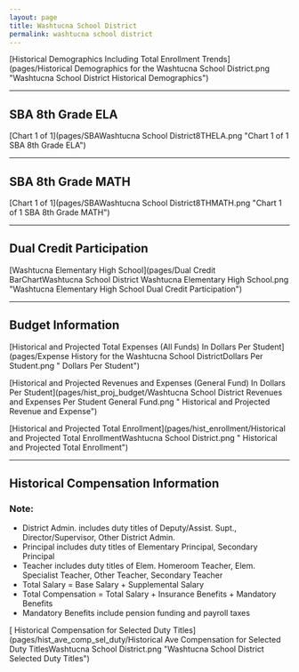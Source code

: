 ```yaml
---
layout: page
title: Washtucna School District
permalink: washtucna school district
---
```



[Historical Demographics Including Total Enrollment Trends](pages/Historical Demographics for the Washtucna School District.png "Washtucna School District Historical Demographics")

___

## SBA 8th Grade ELA

[Chart 1 of 1](pages/SBAWashtucna School District8THELA.png "Chart 1 of 1 SBA 8th Grade ELA")


___

## SBA 8th Grade MATH

[Chart 1 of 1](pages/SBAWashtucna School District8THMATH.png "Chart 1 of 1 SBA 8th Grade MATH")


___

## Dual Credit Participation

[Washtucna Elementary High School](pages/Dual Credit BarChartWashtucna School District Washtucna Elementary High School.png "Washtucna Elementary High School Dual Credit Participation")


___

## Budget Information

[Historical and Projected Total Expenses (All Funds) In Dollars Per Student](pages/Expense History for the Washtucna School DistrictDollars Per Student.png " Dollars Per Student")

[Historical and Projected Revenues and Expenses (General Fund) In Dollars Per Student](pages/hist_proj_budget/Washtucna School District Revenues and Expenses Per Student General Fund.png " Historical and Projected Revenue and Expense")

[Historical and Projected Total Enrollment](pages/hist_enrollment/Historical and Projected Total EnrollmentWashtucna School District.png " Historical and Projected Total Enrollment")


___

## Historical Compensation Information
### Note:
- District Admin. includes duty titles of Deputy/Assist. Supt., Director/Supervisor, Other District Admin.
- Principal includes duty titles of Elementary Principal, Secondary Principal
- Teacher includes duty titles of Elem. Homeroom Teacher, Elem. Specialist Teacher, Other Teacher, Secondary Teacher
- Total Salary = Base Salary + Supplemental Salary
- Total Compensation = Total Salary + Insurance Benefits + Mandatory Benefits
- Mandatory Benefits include pension funding and payroll taxes

[ Historical Compensation for Selected Duty Titles](pages/hist_ave_comp_sel_duty/Historical Ave Compensation for Selected Duty TitlesWashtucna School District.png "Washtucna School District Selected Duty Titles")

